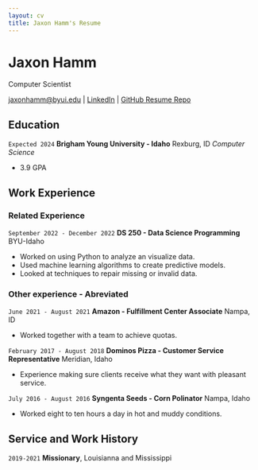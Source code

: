 ```yaml
---
layout: cv
title: Jaxon Hamm's Resume
---
```

# Jaxon Hamm
Computer Scientist

<div id="webaddress">
<a href="jaxonhamm@byui.edu">jaxonhamm@byui.edu</a>
| <a href="https://www.linkedin.com/in/jaxon-hamm-7780b7239/">LinkedIn</a>
| <a href="https://github.com/byuids-resumes/jaxon_hamm">GitHub Resume Repo</a>
</div>

## Education

`Expected 2024`
__Brigham Young University - Idaho__ Rexburg, ID
_Computer Science_
- 3.9 GPA

## Work Experience

### Related Experience

`September 2022 - December 2022`
__DS 250 - Data Science Programming__ BYU-Idaho

- Worked on using Python to analyze an visualize data.
- Used machine learning algorithms to create predictive models.
- Looked at techniques to repair missing or invalid data.

### Other experience - Abreviated

`June 2021 - August 2021`
__Amazon - Fulfillment Center Associate__ Nampa, ID

- Worked together with a team to achieve quotas.

`February 2017 - August 2018`
__Dominos Pizza - Customer Service Representative__ Meridian, Idaho

- Experience making sure clients receive what they want with pleasant service.

`July 2016 - August 2016`
__Syngenta Seeds - Corn Polinator__ Nampa, Idaho

- Worked eight to ten hours a day in hot and muddy conditions.

## Service and Work History

`2019-2021`
__Missionary__, Louisianna and Mississippi


